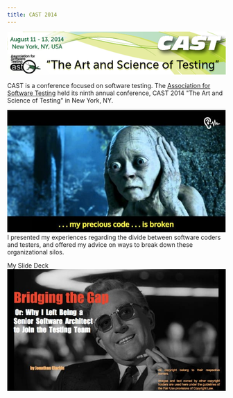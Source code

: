 ```yaml
---
title: CAST 2014
---
```

<img alt="CAST Logo" src="assets/img/work/cast-2014/cast-banner.png" />

<p>CAST is a conference focused on software testing. The <a target="_blank" href="http://www.associationforsoftwaretesting.org/">Association for Software Testing</a> held its ninth annual conference, CAST 2014 "The Art and Science of Testing" in New York, NY.</p>


<p><img alt="Slide Screenshot" src="assets/img/work/cast-2014/img2.jpg" />
<br>I presented my experiences regarding the divide between software coders and testers, and offered my advice on ways to break down these organizational silos.</p>


<p>My Slide Deck
<br>
  <script async class="speakerdeck-embed" data-id="7137fbf036f9013210641e10820fd188" data-ratio="1.77777777777778" src="//speakerdeck.com/assets/embed.js"></script>
  <noscript>
    <a target="_blank" href="https://speakerdeck.com/jclarkin/bridging-the-gap-from-developer-to-tester">
      <img src="assets/img/work/cast-2014/img1.jpg" alt="Slide Coverpage" />
    </a>
  </noscript>
</p>

